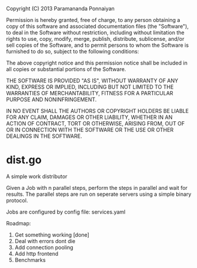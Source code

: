 Copyright (C) 2013 Paramananda Ponnaiyan

Permission is hereby granted, free of charge, to any person obtaining a copy of this software and 
associated documentation files (the "Software"), to deal in the Software without restriction, including 
without limitation the rights to use, copy, modify, merge, publish, distribute, sublicense, and/or sell 
copies of the Software, and to permit persons to whom the Software is furnished to do so, subject to the 
following conditions:

The above copyright notice and this permission notice shall be included in all copies or substantial portions 
of the Software.

THE SOFTWARE IS PROVIDED "AS IS", WITHOUT WARRANTY OF ANY KIND, EXPRESS OR IMPLIED, INCLUDING BUT NOT LIMITED
TO THE WARRANTIES OF MERCHANTABILITY, FITNESS FOR A PARTICULAR PURPOSE AND NONINFRINGEMENT. 

IN NO EVENT SHALL THE AUTHORS OR COPYRIGHT HOLDERS BE LIABLE FOR ANY CLAIM, DAMAGES OR OTHER LIABILITY, 
WHETHER IN AN ACTION OF CONTRACT, TORT OR OTHERWISE, ARISING FROM, OUT OF OR IN CONNECTION WITH THE SOFTWARE 
OR THE USE OR OTHER DEALINGS IN THE SOFTWARE.



dist.go
=======

A simple work distributor

Given a Job with n parallel steps, perform the steps in parallel and wait for results.
The parallel steps are run on seperate servers using a simple binary protocol.

<length of json payload:2 bytes><json encoded data>

Jobs are configured by config file: services.yaml

Roadmap:
  1. Get something working [done]
  2. Deal with errors dont die
  3. Add connection pooling
  4. Add http frontend
  5. Benchmarks
